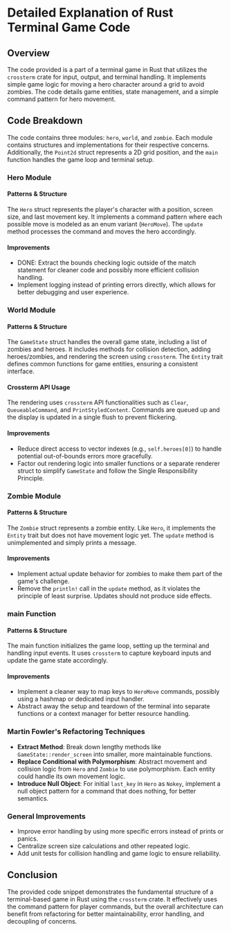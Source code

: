 # Detailed Explanation of Rust Terminal Game Code

## Overview

The code provided is a part of a terminal game in Rust that utilizes the `crossterm` crate for input, output, and terminal handling. It implements simple game logic for moving a hero character around a grid to avoid zombies. The code details game entities, state management, and a simple command pattern for hero movement.

## Code Breakdown

The code contains three modules: `hero`, `world`, and `zombie`. Each module contains structures and implementations for their respective concerns. Additionally, the `Point2d` struct represents a 2D grid position, and the `main` function handles the game loop and terminal setup.

### Hero Module

#### Patterns & Structure

The `Hero` struct represents the player's character with a position, screen size, and last movement key. It implements a command pattern where each possible move is modeled as an enum variant (`HeroMove`). The `update` method processes the command and moves the hero accordingly.

#### Improvements

- DONE: Extract the bounds checking logic outside of the match statement for cleaner code and possibly more efficient collision handling.
- Implement logging instead of printing errors directly, which allows for better debugging and user experience.

### World Module

#### Patterns & Structure

The `GameState` struct handles the overall game state, including a list of zombies and heroes. It includes methods for collision detection, adding heroes/zombies, and rendering the screen using `crossterm`. The `Entity` trait defines common functions for game entities, ensuring a consistent interface.

#### Crossterm API Usage

The rendering uses `crossterm` API functionalities such as `Clear`, `QueueableCommand`, and `PrintStyledContent`. Commands are queued up and the display is updated in a single flush to prevent flickering.

#### Improvements

- Reduce direct access to vector indexes (e.g., `self.heroes[0]`) to handle potential out-of-bounds errors more gracefully.
- Factor out rendering logic into smaller functions or a separate renderer struct to simplify `GameState` and follow the Single Responsibility Principle.

### Zombie Module

#### Patterns & Structure

The `Zombie` struct represents a zombie entity. Like `Hero`, it implements the `Entity` trait but does not have movement logic yet. The `update` method is unimplemented and simply prints a message.

#### Improvements

- Implement actual update behavior for zombies to make them part of the game's challenge.
- Remove the `println!` call in the `update` method, as it violates the principle of least surprise. Updates should not produce side effects.

### main Function

#### Patterns & Structure

The main function initializes the game loop, setting up the terminal and handling input events. It uses `crossterm` to capture keyboard inputs and update the game state accordingly.

#### Improvements

- Implement a cleaner way to map keys to `HeroMove` commands, possibly using a hashmap or dedicated input handler.
- Abstract away the setup and teardown of the terminal into separate functions or a context manager for better resource handling.

### Martin Fowler's Refactoring Techniques

- **Extract Method**: Break down lengthy methods like `GameState::render_screen` into smaller, more maintainable functions.
- **Replace Conditional with Polymorphism**: Abstract movement and collision logic from `Hero` and `Zombie` to use polymorphism. Each entity could handle its own movement logic.
- **Introduce Null Object**: For initial `last_key` in `Hero` as `Nokey`, implement a null object pattern for a command that does nothing, for better semantics.

### General Improvements

- Improve error handling by using more specific errors instead of prints or panics.
- Centralize screen size calculations and other repeated logic.
- Add unit tests for collision handling and game logic to ensure reliability.

## Conclusion

The provided code snippet demonstrates the fundamental structure of a terminal-based game in Rust using the `crossterm` crate. It effectively uses the command pattern for player commands, but the overall architecture can benefit from refactoring for better maintainability, error handling, and decoupling of concerns.
